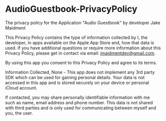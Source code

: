 # AudioGuestbook-PrivacyPolicy
The privacy policy for the Application "Audio Guestbook" by developer Jake Maidment

This Privacy Policy contains the type of information collected by I, the developer, in apps available on the Apple App Store and, how that data is used. If you have additional questions or require more information about this Privacy Policy, please get in contact via email: jmaidmentdev@gmail.com.

By using this app you consent to this Privacy Policy and agree to its terms.

Information Collected, None - This app does not implement any 3rd party SDK which can be used for gaining personal details. Your data is not accessed in this app and is stored securely on your device or personal iCloud account.

If contacted, you may share personally identifiable information with me such as name, email address and phone number. This data is not shared with third parties and is only used for communicating between myself and you, the user.
